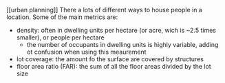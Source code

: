 [[urban planning]]
There a lots of different ways to house people in a location. Some of the main metrics are:
- density: often in dwelling units per hectare (or acre, wich is ~2.5 times smaller), or people per hectare
    - the number of occupants in dwelling units is highly variable, adding ot confusion when using this meaurement
- lot coverage: the amount fo the surface are covered by structures
- floor area ratio (FAR): the sum of all the floor areas divided by the lot size